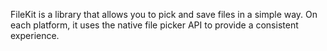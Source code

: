 FileKit is a library that allows you to pick and save files in a simple way. On each platform, it uses the native file picker API to provide a consistent experience.